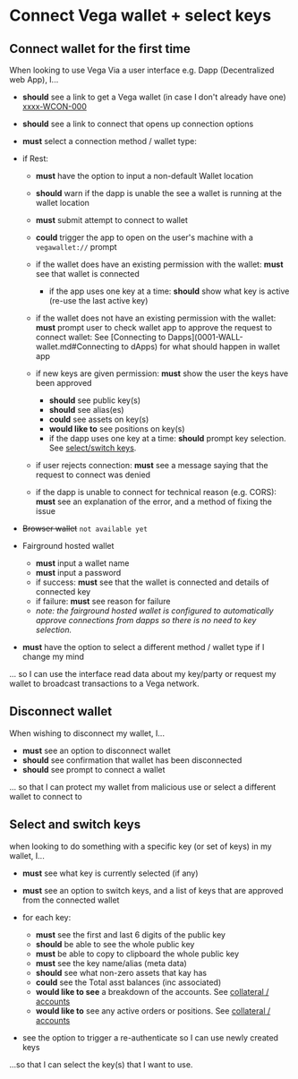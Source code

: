 # Connect Vega wallet + select keys

## Connect wallet for the first time

When looking to use Vega Via a user interface e.g. Dapp (Decentralized web App), I...

- **should** see a link to get a Vega wallet (in case I don't already have one) [xxxx-WCON-000](#xxxx-WCON-000 "xxxx-WCON-000")
- **should** see a link to connect that opens up connection options
- **must** select a connection method / wallet type:
- if Rest:
  - **must** have the option to input a non-default Wallet location
  - **should** warn if the dapp is unable the see a wallet is running at the wallet location 
  - **must** submit attempt to connect to wallet 
  - **could** trigger the app to open on the user's machine with a `vegawallet://` prompt
  
  - if the wallet does have an existing permission with the wallet: **must** see that wallet is connected
    - if the app uses one key at a time: **should** show what key is active (re-use the last active key)

  - if the wallet does not have an existing permission with the wallet: **must** prompt user to check wallet app to approve the request to connect wallet: See [Connecting to Dapps](0001-WALL-wallet.md#Connecting to dApps) for what should happen in wallet app
  
  - if new keys are given permission: **must** show the user the keys have been approved
    - **should** see public key(s)
    - **should** see alias(es)
    - **could** see assets on key(s)
    - **would like to** see positions on key(s)
    - if the dapp uses one key at a time: **should** prompt key selection. See [select/switch keys](#select-and-switch-keys).

  - if user rejects connection: **must** see a message saying that the request to connect was denied 
  
  - if the dapp is unable to connect for technical reason (e.g. CORS): **must** see an explanation of the error, and a method of fixing the issue 
  

- ~~Browser wallet~~ `not available yet`
  
- Fairground hosted wallet
  - **must** input a wallet name
  - **must** input a password 
  - if success: **must** see that the wallet is connected and details of connected key
  - if failure: **must** see reason for failure
  - *note: the fairground hosted wallet is configured to automatically approve connections from dapps so there is no need to key selection.*
  
- **must** have the option to select a different method / wallet type if I change my mind

... so I can use the interface read data about my key/party or request my wallet to broadcast transactions to a Vega network.

## Disconnect wallet

When wishing to disconnect my wallet, I...

- **must** see an option to disconnect wallet
- **should** see confirmation that wallet has been disconnected
- **should** see prompt to connect a wallet

... so that I can protect my wallet from malicious use or select a different wallet to connect to


## Select and switch keys

when looking to do something with a specific key (or set of keys) in my wallet, I...

- **must** see what key is currently selected (if any)
- **must** see an option to switch keys, and a list of keys that are approved from the connected wallet

- for each key:
  - **must** see the first and last 6 digits of the public key
  - **should** be able to see the whole public key
  - **must** be able to copy to clipboard the whole public key
  - **must** see the key name/alias (meta data)
  - **should** see what non-zero assets that kay has
  - **could** see the Total asst balances (inc associated)
  - **would like to see** a breakdown of the accounts. See [collateral / accounts](6000-COLL-collateral.md)
  - **would like to** see any active orders or positions. See [collateral / accounts](6000-COLL-collateral.md)

- see the option to trigger a re-authenticate so I can use newly created keys

...so that I can select the key(s) that I want to use.